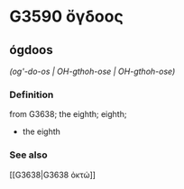 # G3590 ὄγδοος

## ógdoos

_(og'-do-os | OH-gthoh-ose | OH-gthoh-ose)_

### Definition

from G3638; the eighth; eighth; 

- the eighth

### See also

[[G3638|G3638 ὀκτώ]]
